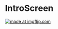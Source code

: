 # IntroScreen

<a href="https://imgflip.com/gif/34yhxj"><img src="https://i.imgflip.com/34yhxj.gif" title="made at imgflip.com"/></a>
